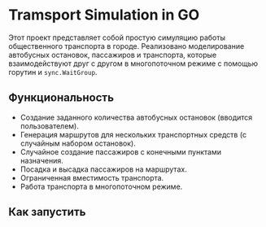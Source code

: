 # Tramsport Simulation in GO

Этот проект представляет собой простую симуляцию работы общественного транспорта в городе. 
Реализовано моделирование автобусных остановок, пассажиров и транспорта, которые взаимодействуют друг с другом в многопоточном режиме с помощью горутин и `sync.WaitGroup`.

## Функциональность

- Создание заданного количества автобусных остановок (вводится пользователем).
- Генерация маршрутов для нескольких транспортных средств (с случайным набором остановок).
- Случайное создание пассажиров с конечными пунктами назначения.
- Посадка и высадка пассажиров на маршрутах.
- Ограниченная вместимость транспорта.
- Работа транспорта в многопоточном режиме.

## Как запустить 